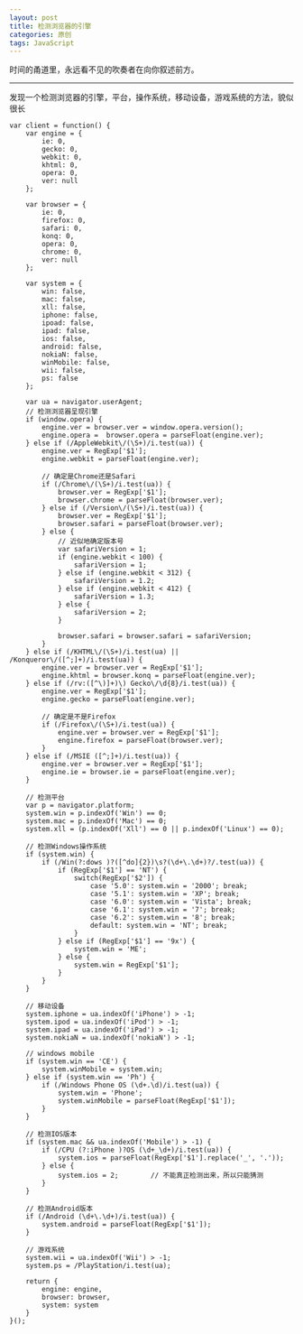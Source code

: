 ```yaml
---
layout: post
title: 检测浏览器的引擎
categories: 原创
tags: JavaScript
---
```


时间的甬道里，永远看不见的吹奏者在向你叙述前方。

<!--more-->
* * *

发现一个检测浏览器的引擎，平台，操作系统，移动设备，游戏系统的方法，貌似很长

    var client = function() {
        var engine = {
            ie: 0,
            gecko: 0,
            webkit: 0,
            khtml: 0,
            opera: 0,
            ver: null
        };

        var browser = {
            ie: 0,
            firefox: 0,
            safari: 0,
            konq: 0,
            opera: 0,
            chrome: 0,
            ver: null
        };

        var system = {
            win: false,
            mac: false,
            xll: false,
            iphone: false,
            ipoad: false,
            ipad: false,
            ios: false,
            android: false,
            nokiaN: false,
            winMobile: false,
            wii: false,
            ps: false
        };

        var ua = navigator.userAgent;
        // 检测浏览器呈现引擎
        if (window.opera) {
            engine.ver = browser.ver = window.opera.version();
            engine.opera =  browser.opera = parseFloat(engine.ver);
        } else if (/AppleWebkit\/(\S+)/i.test(ua)) {
            engine.ver = RegExp['$1'];
            engine.webkit = parseFloat(engine.ver);

            // 确定是Chrome还是Safari
            if (/Chrome\/(\S+)/i.test(ua)) {
                browser.ver = RegExp['$1'];
                browser.chrome = parseFloat(browser.ver);
            } else if (/Version\/(\S+)/i.test(ua)) {
                browser.ver = RegExp['$1'];
                browser.safari = parseFloat(browser.ver);
            } else {
                // 近似地确定版本号
                var safariVersion = 1;
                if (engine.webkit < 100) {
                    safariVersion = 1;
                } else if (engine.webkit < 312) {
                    safariVersion = 1.2;
                } else if (engine.webkit < 412) {
                    safariVersion = 1.3;
                } else {
                    safariVersion = 2;
                }

                browser.safari = browser.safari = safariVersion;
            }
        } else if (/KHTML\/(\S+)/i.test(ua) || /Konqueror\/([^;]+)/i.test(ua)) {
            engine.ver = browser.ver = RegExp['$1'];
            engine.khtml = browser.konq = parseFloat(engine.ver);
        } else if (/rv:([^\)]+)\) Gecko\/\d{8}/i.test(ua)) {
            engine.ver = RegExp['$1'];
            engine.gecko = parseFloat(engine.ver);

            // 确定是不是Firefox
            if (/Firefox\/(\S+)/i.test(ua)) {
                engine.ver = browser.ver = RegExp['$1'];
                engine.firefox = parseFloat(browser.ver);
            }
        } else if (/MSIE ([^;]+)/i.test(ua)) {
            engine.ver = browser.ver = RegExp['$1'];
            engine.ie = browser.ie = parseFloat(engine.ver);
        }

        // 检测平台
        var p = navigator.platform;
        system.win = p.indexOf('Win') == 0;
        system.mac = p.indexOf('Mac') == 0;
        system.xll = (p.indexOf('Xll') == 0 || p.indexOf('Linux') == 0);

        // 检测Windows操作系统
        if (system.win) {
            if (/Win(?:dows )?([^do]{2})\s?(\d+\.\d+)?/.test(ua)) {
                if (RegExp['$1'] == 'NT') {
                    switch(RegExp['$2']) {
                        case '5.0': system.win = '2000'; break;
                        case '5.1': system.win = 'XP'; break;
                        case '6.0': system.win = 'Vista'; break;
                        case '6.1': system.win = '7'; break;
                        case '6.2': system.win = '8'; break;
                        default: system.win = 'NT'; break;
                    }
                } else if (RegExp['$1'] == '9x') {
                    system.win = 'ME';
                } else {
                    system.win = RegExp['$1'];
                }
            }
        }

        // 移动设备
        system.iphone = ua.indexOf('iPhone') > -1;
        system.ipod = ua.indexOf('iPod') > -1;
        system.ipad = ua.indexOf('iPad') > -1;
        system.nokiaN = ua.indexOf('nokiaN') > -1;

        // windows mobile
        if (system.win == 'CE') {
            system.winMobile = system.win;
        } else if (system.win == 'Ph') {
            if (/Windows Phone OS (\d+.\d)/i.test(ua)) {
                system.win = 'Phone';
                system.winMobile = parseFloat(RegExp['$1']);
            }
        }

        // 检测IOS版本
        if (system.mac && ua.indexOf('Mobile') > -1) {
            if (/CPU (?:iPhone )?OS (\d+_\d+)/i.test(ua)) {
                system.ios = parseFloat(RegExp['$1'].replace('_', '.'));
            } else {
                system.ios = 2;        // 不能真正检测出来，所以只能猜测
            }
        }

        // 检测Android版本
        if (/Android (\d+\.\d+)/i.test(ua)) {
            system.android = parseFloat(RegExp['$1']);
        }

        // 游戏系统
        system.wii = ua.indexOf('Wii') > -1;
        system.ps = /PlayStation/i.test(ua);

        return {
            engine: engine,
            browser: browser,
            system: system
        }
    }();

